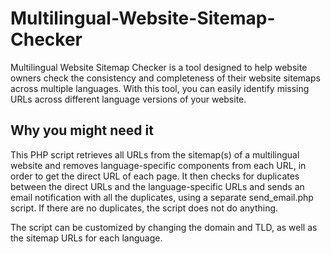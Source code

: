 # Multilingual-Website-Sitemap-Checker
Multilingual Website Sitemap Checker is a tool designed to help website owners check the consistency and completeness of their website sitemaps across multiple languages. With this tool, you can easily identify missing URLs across different language versions of your website.


## Why you might need it

This PHP script retrieves all URLs from the sitemap(s) of a multilingual website and removes language-specific components from each URL, in order to get the direct URL of each page. It then checks for duplicates between the direct URLs and the language-specific URLs and sends an email notification with all the duplicates, using a separate send_email.php script. If there are no duplicates, the script does not do anything.

The script can be customized by changing the domain and TLD, as well as the sitemap URLs for each language.
